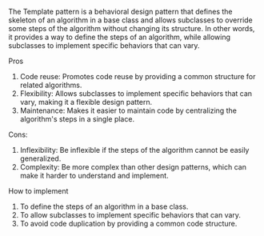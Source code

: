 The Template pattern is a behavioral design pattern that defines the skeleton of an algorithm in a base class and allows subclasses to override some
steps of the algorithm without changing its structure. In other words, it provides a way to define the steps of an algorithm, while allowing subclasses
to implement specific behaviors that can vary.

Pros

1. Code reuse: Promotes code reuse by providing a common structure for related algorithms.
2. Flexibility: Allows subclasses to implement specific behaviors that can vary, making it a flexible design pattern.
3. Maintenance: Makes it easier to maintain code by centralizing the algorithm's steps in a single place.

Cons:

1. Inflexibility: Be inflexible if the steps of the algorithm cannot be easily generalized.
2. Complexity: Be more complex than other design patterns, which can make it harder to understand and implement.

How to implement

1. To define the steps of an algorithm in a base class.
2. To allow subclasses to implement specific behaviors that can vary.
3. To avoid code duplication by providing a common code structure.
